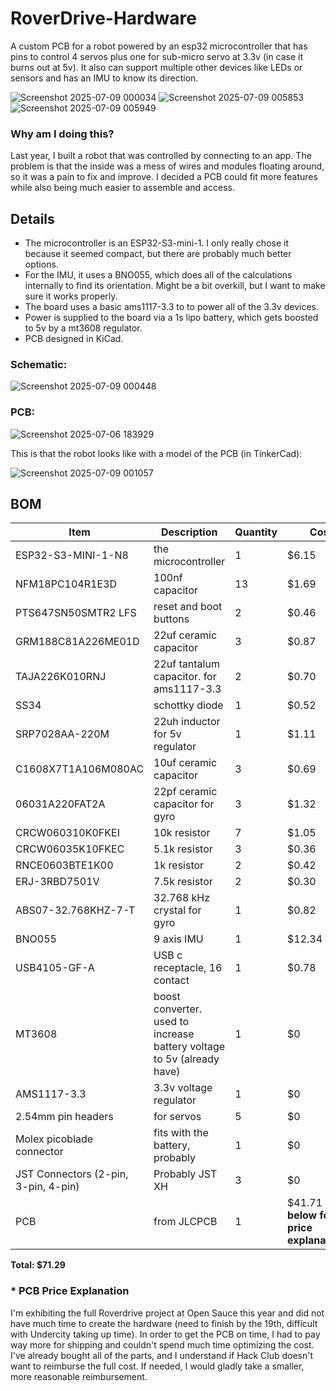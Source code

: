 # RoverDrive-Hardware
A custom PCB for a robot powered by an esp32 microcontroller that has pins to control 4 servos plus one for sub-micro servo at 3.3v (in case it burns out at 5v). It also can support multiple other devices like LEDs or sensors and has an IMU to know its direction.

![Screenshot 2025-07-09 000034](https://github.com/user-attachments/assets/36470689-e1ac-4909-b196-7ea8482a30d5)
![Screenshot 2025-07-09 005853](https://github.com/user-attachments/assets/a746ac2a-13a0-4acd-abf8-00fe2f0e954b)
![Screenshot 2025-07-09 005949](https://github.com/user-attachments/assets/760a9857-7d93-4117-ad8f-c38bcb594ffb)


### Why am I doing this?
Last year, I built a robot that was controlled by connecting to an app. The problem is that the inside was a mess of wires and modules floating around, so it was a pain to fix and improve. I decided a PCB could fit more features while also being much easier to assemble and access.

## Details
- The microcontroller is an ESP32-S3-mini-1. I only really chose it because it seemed compact, but there are probably much better options. 
- For the IMU, it uses a BNO055, which does all of the calculations internally to find its orientation. Might be a bit overkill, but I want to make sure it works properly.
- The board uses a basic ams1117-3.3 to to power all of the 3.3v devices.
- Power is supplied to the board via a 1s lipo battery, which gets boosted to 5v by a mt3608 regulator.
- PCB designed in KiCad.
### Schematic: 
![Screenshot 2025-07-09 000448](https://github.com/user-attachments/assets/8ccad17f-91cd-48b2-979c-726ddea5a343)
### PCB: 
![Screenshot 2025-07-06 183929](https://github.com/user-attachments/assets/1a3bf91a-3b2b-44f1-b272-d67cc10cb875)

This is that the robot looks like with a model of the PCB (in TinkerCad):
 
![Screenshot 2025-07-09 001057](https://github.com/user-attachments/assets/1672e596-b73b-4b48-82c0-f60903a756ec)

## BOM
| Item                  | Description         | Quantity | Cost |
|-----------------------|---------------------|----------|----------------|
|ESP32-S3-MINI-1-N8|	the microcontroller	|1	|$6.15 |
|NFM18PC104R1E3D|	100nf capacitor	|13	|$1.69|
|PTS647SN50SMTR2 LFS|	reset and boot buttons|	2	|$0.46|
|GRM188C81A226ME01D|	22uf ceramic capacitor|	3	|$0.87|
|TAJA226K010RNJ|	22uf tantalum capacitor. for ams1117-3.3	|2|$0.70|
|SS34| schottky diode	|1|$0.52|
|SRP7028AA-220M|	22uh inductor	for 5v regulator|1|$1.11|
|C1608X7T1A106M080AC|	10uf ceramic capacitor	|3|	$0.69|
|06031A220FAT2A|	22pf ceramic capacitor for gyro|3	|$1.32|
|CRCW060310K0FKEI|	10k resistor	|7	|$1.05|
|CRCW06035K10FKEC|	5.1k resistor	|3	|$0.36|
|RNCE0603BTE1K00|	1k resistor	|2|$0.42|
|ERJ-3RBD7501V|	7.5k resistor	|2|$0.30|
|ABS07-32.768KHZ-7-T|	32.768 kHz crystal for gyro|1|$0.82|
|BNO055|	9 axis IMU	|1|$12.34|
|USB4105-GF-A	|USB c receptacle, 16 contact|1|$0.78|
|MT3608|	boost converter. used to increase battery voltage to 5v (already have)|	1	|$0|
|AMS1117-3.3|	3.3v voltage regulator	|1	|$0|
|2.54mm pin headers	|for servos	|5| $0|
|Molex picoblade connector|fits with the battery, probably|1|$0|
|JST Connectors (2-pin, 3-pin, 4-pin)|Probably JST XH|3|$0|
|PCB|from JLCPCB|1|$41.71 **(See below for price explanation)***|
**Total:			$71.29**

### * PCB Price Explanation
I'm exhibiting the full Roverdrive project at Open Sauce this year and did not have much time to create the hardware (need to finish by the 19th, difficult with Undercity taking up time). In order to get the PCB on time, I had to pay way more for shipping and couldn't spend much time optimizing the cost. I've already bought all of the parts, and I understand if Hack Club doesn't want to reimburse the full cost. If needed, I would gladly take a smaller, more reasonable reimbursement.
